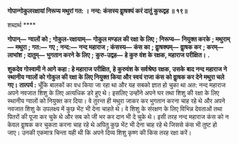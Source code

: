 **गोपान्गोकुलरक्षायां निरूप्य मथुरां गत: ।** **नन्द: कंसस्य वाॢषक्यं करं दातुं कुरूद्वह ॥ १९॥** 

शब्दार्थ **** 

**गोपान्—** **ग्वालों को** **; गोकुल-रक्षायाम्—** **गोकुल मण्डल की रक्षा के लिए** **; निरूप्य—** **नियुक्त करके** **; मथुराम्—** **मथुरा** **; गत:—** **गए** **; नन्द:—** **नन्द महाराज** **; कंसस्य—** **कंस का** **; वाॢषक्यम्—** **वाॢषक कर** **; करम्—** **लाभांश** **; दातुम्—** **भुगतान करने के लिए** **;** **कुरु-उद्वह—** **हे कुरु वंश के रक्षक, महाराज परीक्षित।** **.** 

**शुकदेव गोस्वामी ने आगे कहा : हे महाराज परीक्षित, हे कुरुवंश के सर्वश्रेष्ठ रक्षक, उसके** **बाद नन्द महाराज ने स्थानीय ग्वालों को गोकुल की रक्षा के लिए नियुक्त किया और स्वयं राजा** **कंस को वाॢषक कर देने मथुरा चले गए।** **तात्पर्य :** चूँकि बालकों का वध किया जा रहा था और यह सबको ज्ञात हो चुका था अत: नन्द महाराज अपने नवजात शिशु के लिए अत्यधिक डरे हुए थे। इसलिए उन्होंने अपने घर तथा शिशु की रक्षा के लिए स्थानीय ग्वालों को नियुक्त कर दिया। वे तुरन्त ही मथुरा जाकर कर भुगतान करना चाह रहे थे और अपने नवजात शिशु के उपलक्ष्य में कुछ भेंट भी देना चाहते थे। वे शिशु के संरक्षण के लिए विभिन्न देवताओं तथा पितरों की पूजा कर चुके थे और सब को जी भर कर दान भी दे चुके थे। इसी तरह नन्द महाराज कंस को न केवल वाॢषक कर चुकता करना चाह रहे थे अपितु कुछ भेंट भी देना चाह रहे थे जिससे कंस भी तुष्ट हो जाए। उनकी एकमात्र चिन्ता यही थी कि अपने दिव्य शिशु कृष्ण की किस तरह रक्षा करें।  